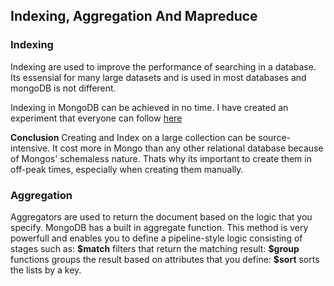 ## Indexing, Aggregation And Mapreduce

### Indexing
Indexing are used to improve the performance of searching in a database. Its essensial for many large datasets and is used in most databases and mongoDB is not different. 

Indexing in MongoDB can be achieved in no time. I have created an experiment that everyone can follow <a href="./IndexingExercise.md">here</a>

**Conclusion**
Creating and Index on a large collection can be source-intensive. It cost more in Mongo than any other relational database because of Mongos' schemaless nature. Thats why its important to create them in off-peak times, especially when creating them manually. 

### Aggregation

Aggregators are used to return the document based on the logic that you specify. MongoDB has a built in aggregate function. This method is very powerfull and enables you to define a pipeline-style logic consisting of stages such as: **\$match** filters that return the matching result: **\$group** functions groups the result based on attributes that you define: **\$sort** sorts the lists by a key. 